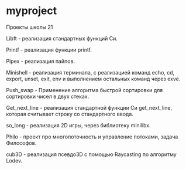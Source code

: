 # myproject
Проекты школы 21

Libft - реализация стандартных функций Си.

Printf - реализация функции printf.

Pipex - реализация пайпов.

Minishell - реализация терминала, с реализацией команд echo, cd, export, unset, exit, env и выполнением остальных команд через exve.

Push_swap - Применение алгоритма быстрой сортировки для сортировки чисел в двух стеках.

Get_next_line - реализация стандартной функции Си get_next_line, которая считывает строку со стандартного ввода.

so_long - реализация 2D игры, через библиотеку minilibx.

Philo - проект про многопоточность и управление потоками, задача Философов.

cub3D - реализация псевдо3D с помощью Raycasting по алгоритму Lodev.

